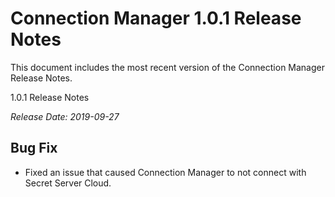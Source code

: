 [title]: #	"Connection Manager 1.0.1 Release Notes"
[tags]: #	"releasenotes,1.0.1,bugfix,cm"
[priority]: #	"701"
# Connection Manager 1.0.1 Release Notes

This document includes the most recent version of the Connection Manager Release Notes. 

1.0.1   Release Notes

*Release Date: 2019-09-27*

## Bug Fix

- Fixed an issue that caused Connection Manager to not connect with Secret Server Cloud. 